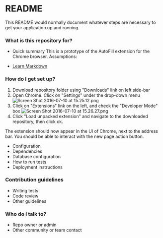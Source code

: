 # README #

This README would normally document whatever steps are necessary to get your application up and running.

### What is this repository for? ###

* Quick summary
This is a prototype of the AutoFill extension for the Chrome browser.
Assumptions:

* [Learn Markdown](https://bitbucket.org/tutorials/markdowndemo)

### How do I get set up? ###

1. Download repository folder using "Downloads" link on left side-bar
2. Open Chrome. Click on "Settings" under the drop-down menu
![Screen Shot 2016-07-10 at 15.25.12.png](https://bitbucket.org/repo/Xa8Xjg/images/3110307171-Screen%20Shot%202016-07-10%20at%2015.25.12.png)
3. Click on "Extensions" link on the left, and check the "Developer Mode" box
![Screen Shot 2016-07-10 at 15.26.27.png](https://bitbucket.org/repo/Xa8Xjg/images/1061228553-Screen%20Shot%202016-07-10%20at%2015.26.27.png)
4. Click "Load unpacked extension" and navigate to the downloaded repository, then click ok.

The extension should now appear in the UI of Chrome, next to the address bar. You should be able to interact with the new page action button. 

* Configuration
* Dependencies
* Database configuration
* How to run tests
* Deployment instructions

### Contribution guidelines ###

* Writing tests
* Code review
* Other guidelines

### Who do I talk to? ###

* Repo owner or admin
* Other community or team contact